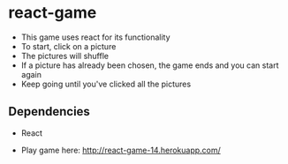 # react-game

* This game uses react for its functionality 
* To start, click on a picture
* The pictures will shuffle
* If a picture has already been chosen, the game ends and you can start again
* Keep going until you've clicked all the pictures

## Dependencies
* React


* Play game here: http://react-game-14.herokuapp.com/
